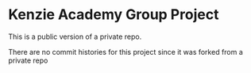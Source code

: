 # Kenzie Academy Group Project

This is a public version of a private repo. 

There are no commit histories for this project since it was forked from a private repo 
